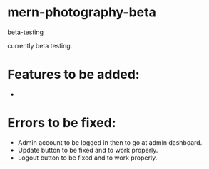 # mern-photography-beta
beta-testing

currently beta testing.

# Features to be added:
- 

# Errors to be fixed:

- Admin account to be logged in then to go at admin dashboard.
- Update button to be fixed and to work properly.
- Logout button to be fixed and to work properly.
